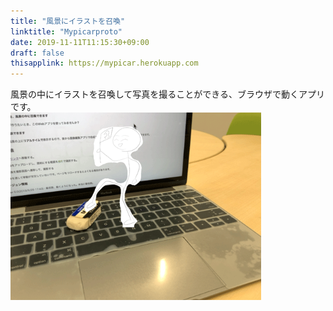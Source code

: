 ```yaml
---
title: "風景にイラストを召喚"
linktitle: "Mypicarproto"
date: 2019-11-11T11:15:30+09:00
draft: false
thisapplink: https://mypicar.herokuapp.com
---
```


風景の中にイラストを召喚して写真を撮ることができる、ブラウザで動くアプリです。<br>
<img src="mypicarproto.png" class="img-fluid" style="height: 300px;">
